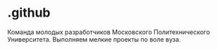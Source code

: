 # .github
Команда молодых разработчиков Московского Политехнического Университета. Выполняем мелкие проекты по воле вуза.
